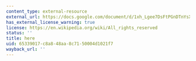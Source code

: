 ```yaml
---
content_type: external-resource
external_url: https://docs.google.com/document/d/1xh_Lgee7DsFtPGnDTnYsXmmF0p-2OG6h9cQIZ7GaJ4E/edit?usp=sharing
has_external_license_warning: true
license: https://en.wikipedia.org/wiki/All_rights_reserved
status: ''
title: here
uid: 65339017-c8a8-48aa-8c71-50004d1021f7
wayback_url: ''
---
```

